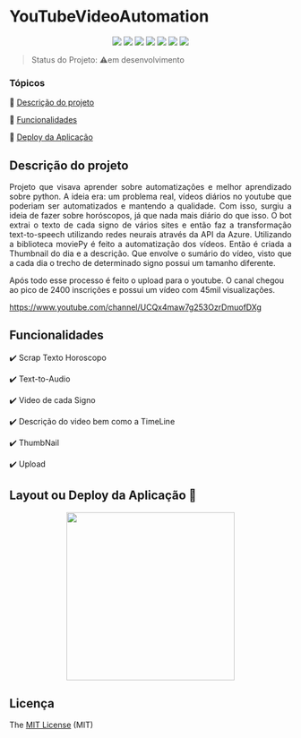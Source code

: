 # YouTubeVideoAutomation

<p align="center">
  <img src="![Badge em Desenvolvimento](http://img.shields.io/static/v1?label=STATUS&message=EM%20DESENVOLVIMENTO&color=GREEN&style=for-the-badge)"/>
  <img src="https://img.shields.io/badge/Java-ED8B00?style=for-the-badge&logo=openjdk&logoColor=white"/>
  <img src="http://img.shields.io/static/v1?label=License&message=MIT&color=green&style=for-the-badge"/>
  <img src="https://img.shields.io/badge/Python-3776AB?style=for-the-badge&logo=python&logoColor=white"/>
  <img src="https://img.shields.io/badge/Visual_Studio-5C2D91?style=for-the-badge&logo=visual%20studio&logoColor=white"/>
  <img src="https://badgen.net/badge/ifmg/OuroBranco/green?icon=github"/>
   <img src="http://img.shields.io/static/v1?label=STATUS&message=EM%20DESENVOLVIMENTO&color=RED&style=for-the-badge"/>

</p>


> Status do Projeto: :warning:em desenvolvimento

### Tópicos 

:small_blue_diamond: [Descrição do projeto](#descrição-do-projeto)

:small_blue_diamond: [Funcionalidades](#funcionalidades)

:small_blue_diamond: [Deploy da Aplicação](#deploy-da-aplicação-dash)





## Descrição do projeto 

<p align="justify">
Projeto que visava aprender sobre automatizações e melhor aprendizado sobre python. A ideia era: um problema real, vídeos diários no youtube que poderiam ser automatizados e mantendo a qualidade. Com isso, surgiu a ideia de fazer sobre horóscopos, já que nada mais diário do que isso. O bot extrai o texto de cada signo de vários sites e então faz a transformação text-to-speech utilizando redes neurais através da API da Azure. Utilizando a biblioteca moviePy é feito a automatização dos vídeos. Então é criada a Thumbnail do dia e a descrição. Que envolve o sumário do vídeo, visto que a cada dia o trecho de determinado signo possui um tamanho diferente.

Após todo esse processo é feito o upload para o youtube. O canal chegou ao pico de 2400 inscrições e possui um vídeo com 45mil visualizações.

https://www.youtube.com/channel/UCQx4maw7g253OzrDmuofDXg



</p>




## Funcionalidades

:heavy_check_mark: Scrap Texto Horoscopo 

:heavy_check_mark: Text-to-Audio

:heavy_check_mark: Video de cada Signo

:heavy_check_mark: Descrição do video bem como a TimeLine

:heavy_check_mark: ThumbNail 

:heavy_check_mark: Upload

## Layout ou Deploy da Aplicação :dash:


<div align="center">
<img src="![image](https://github.com/joaocolem/YouTubeVideoAutomation/assets/105292741/3253c6df-040c-43d8-9d84-248ab756333b)" width="300px" />
</div>




## Licença 

The [MIT License]() (MIT)

